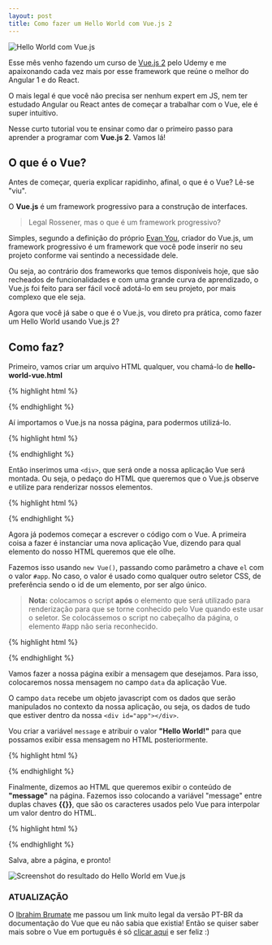 ```yaml
---
layout: post
title: Como fazer um Hello World com Vue.js 2
---
```


![Hello World com Vue.js](http://res.cloudinary.com/dm7h7e8xj/image/upload/v1501102373/hello-world-vue_vdnxnm.png)

Esse mês venho fazendo um curso de <a href="https://vuejs.org/" target="_blank" rel="noopener noreferrer">Vue.js 2</a> pelo Udemy e me apaixonando cada vez mais por esse framework que reúne o melhor do Angular 1 e do React.

O mais legal é que você não precisa ser nenhum expert em JS, nem ter estudado Angular ou React antes de começar a trabalhar com o Vue, ele é super intuitivo.

Nesse curto tutorial vou te ensinar como dar o primeiro passo para aprender a programar com <strong>Vue.js 2</strong>. Vamos lá!

## O que é o Vue?

Antes de começar, queria explicar rapidinho, afinal, o que é o Vue? Lê-se "viu".

O **Vue.js** é um framework progressivo para a construção de interfaces.

> Legal Rossener, mas o que é um framework progressivo?

Simples, segundo a definição do próprio <a href="https://twitter.com/youyuxi" target="_blank">Evan You</a>, criador do Vue.js, um framework progressivo é um framework que você pode inserir no seu projeto conforme vai sentindo a necessidade dele.

Ou seja, ao contrário dos frameworks que temos disponíveis hoje, que são recheados de funcionalidades e com uma grande curva de aprendizado, o Vue.js foi feito para ser fácil você adotá-lo em seu projeto, por mais complexo que ele seja.

Agora que você já sabe o que é o Vue.js, vou direto pra prática, como fazer um Hello World usando Vue.js 2?

## Como faz?

Primeiro, vamos criar um arquivo HTML qualquer, vou chamá-lo de **hello-world-vue.html**

{% highlight html %}
<!DOCTYPE html>
<html lang="en">
<head>
    <meta charset="UTF-8">
    <title>Hello World - Vue.js 2</title>
</head>
<body>

</body>
</html>
{% endhighlight %}

Aí importamos o Vue.js na nossa página, para podermos utilizá-lo.

{% highlight html %}
<!DOCTYPE html>
<html lang="en">
<head>
    <meta charset="UTF-8">
    <title>Hello World - Vue.js 2</title>
    <script src="https://unpkg.com/vue"></script>
</head>
<body>

</body>
</html>
{% endhighlight %}

Então inserimos uma `<div>`, que será onde a nossa aplicação Vue será montada. Ou seja, o pedaço do HTML que queremos que o Vue.js observe e utilize para renderizar nossos elementos.

{% highlight html %}
<!DOCTYPE html>
<html lang="en">
<head>
    <meta charset="UTF-8">
    <title>Hello World - Vue.js 2</title>
    <script src="https://unpkg.com/vue"></script>
</head>
<body>
    <div id="app"></div>
</body>
</html>
{% endhighlight %}

Agora já podemos começar a escrever o código com o Vue. A primeira coisa a fazer é instanciar uma nova aplicação Vue, dizendo para qual elemento do nosso HTML queremos que ele olhe.

Fazemos isso usando `new Vue()`, passando como parâmetro a chave `el` com o valor `#app`. No caso, o valor é usado como qualquer outro seletor CSS, de preferência sendo o id de um elemento, por ser algo único.

> **Nota:** colocamos o script **após** o elemento que será utilizado para renderização para que se torne conhecido pelo Vue quando este usar o seletor. Se colocássemos o script no cabeçalho da página, o elemento #app não seria reconhecido.

{% highlight html %}
<!DOCTYPE html>
<html lang="en">
<head>
    <meta charset="UTF-8">
    <title>Hello World - Vue.js 2</title>
    <script src="https://unpkg.com/vue"></script>
</head>
<body>
    <div id="app"></div>
    <script type="text/javascript">
        new Vue({
            el: "#app"
        });
    </script>
</body>
</html>
{% endhighlight %}

Vamos fazer a nossa página exibir a mensagem que desejamos. Para isso, colocaremos nossa mensagem no campo `data` da aplicação Vue.

O campo `data` recebe um objeto javascript com os dados que serão manipulados no contexto da nossa aplicação, ou seja, os dados de tudo que estiver dentro da nossa `<div id="app"></div>`.

Vou criar a variável `message` e atribuir o valor **"Hello World!"** para que possamos exibir essa mensagem no HTML posteriormente.

{% highlight html %}
<!DOCTYPE html>
<html lang="en">
<head>
    <meta charset="UTF-8">
    <title>Hello World - Vue.js 2</title>
    <script src="https://unpkg.com/vue"></script>
</head>
<body>
    <div id="app"></div>
    <script type="text/javascript">
        new Vue({
            el: "#app",
            data: {
                message: "Hello World!"
            }
        });
    </script>
</body>
</html>
{% endhighlight %}

Finalmente, dizemos ao HTML que queremos exibir o conteúdo de <strong>"message"</strong> na página. Fazemos isso colocando a variável "message" entre duplas chaves <strong>{{}}</strong>, que são os caracteres usados pelo Vue para interpolar um valor dentro do HTML.

{% highlight html %}
<!DOCTYPE html>
<html lang="en">
<head>
    <meta charset="UTF-8">
    <title>Hello World - Vue.js 2</title>
    <script src="https://unpkg.com/vue"></script>
</head>
<body>
    <div id="app"></div>
    <script type="text/javascript">
        new Vue({
            el: "#app",
            data: {
                message: "Hello World!"
            }
        });
    </script>
</body>
</html>
{% endhighlight %}

Salva, abre a página, e pronto!

![Screenshot do resultado do Hello World em Vue.js](http://res.cloudinary.com/dm7h7e8xj/image/upload/v1501102890/hello-world-browser_hjbuhl.png)

### ATUALIZAÇÃO

O <a href="https://web.facebook.com/ibrahimbrumate?fref=ufi" target="_blank">Ibrahim Brumate</a> me passou um link muito legal da versão PT-BR da documentação do Vue que eu não sabia que existia! Então se quiser saber mais sobre o Vue em português é só <a href="http://br.vuejs.org/v2/guide/" target="_blank">clicar aqui</a> e ser feliz :)
